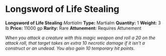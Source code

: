 # Longsword of Life Stealing

**Longsword of Life Stealing**
_Martialm_
**Type:** Martialm
**Quantity:** 1
**Weight:** 3 lb
**Price:** 11000 gp
**Rarity:** Rare
**Attunement:** Requires Attunement

*When you attack a creature with this magic weapon and roll a 20 on the attack roll, that target takes an extra 10 necrotic damage if it isn't a construct or an undead. You also gain 10 temporary hit points.*